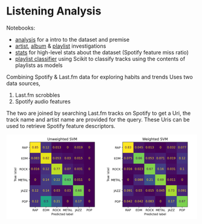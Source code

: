 # Listening Analysis

Notebooks:
* [analysis](analysis.ipynb) for a intro to the dataset and premise
* [artist](artist.ipynb), [album](./album.ipynb) & [playlist](playlist.ipynb) investigations
* [stats](stats.ipynb) for high-level stats about the dataset (Spotify feature miss ratio)
* [playlist classifier](./playlist-classifier.ipynb) using Scikit to classify tracks using the contents of playlists as models

Combining Spotify & Last.fm data for exploring habits and trends
Uses two data sources,

1. Last.fm scrobbles
2. Spotify audio features

The two are joined by searching Last.fm tracks on Spotify to get a Uri, the track name and artist name are provided for the query.
These Uris can be used to retrieve Spotify feature descriptors.

![SVM Comparison](docs/w-uw-svm.png)